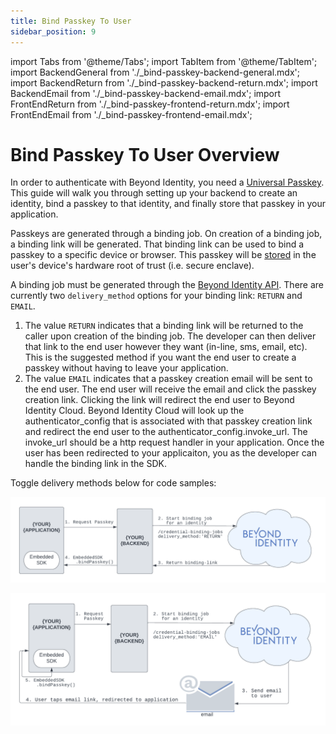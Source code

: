 ```yaml
---
title: Bind Passkey To User
sidebar_position: 9
---
```


import Tabs from '@theme/Tabs';
import TabItem from '@theme/TabItem';
import BackendGeneral from './\_bind-passkey-backend-general.mdx';
import BackendReturn from './\_bind-passkey-backend-return.mdx';
import BackendEmail from './\_bind-passkey-backend-email.mdx';
import FrontEndReturn from './\_bind-passkey-frontend-return.mdx';
import FrontEndEmail from './\_bind-passkey-frontend-email.mdx';

# Bind Passkey To User Overview

In order to authenticate with Beyond Identity, you need a [Universal Passkey](../platform-overview/passkeys-and-devices/what-are-passkeys). This guide will walk you through setting up your backend to create an identity, bind a passkey to that identity, and finally store that passkey in your application.

Passkeys are generated through a binding job. On creation of a binding job, a binding link will be generated. That binding link can be used to bind a passkey to a specific device or browser. This passkey will be [stored](../platform-overview/passkeys-and-devices/how-are-keys-stored) in the user's device's hardware root of trust (i.e. secure enclave).

A binding job must be generated through the [Beyond Identity API](https://developer.beyondidentity.com/api/v1). There are currently two `delivery_method` options for your binding link: `RETURN` and `EMAIL`.

1. The value `RETURN` indicates that a binding link will be returned to the caller upon creation of the binding job. The developer can then deliver that link to the end user however they want (in-line, sms, email, etc). This is the suggested method if you want the end user to create a passkey without having to leave your application.
2. The value `EMAIL` indicates that a passkey creation email will be sent to the end user. The end user will receive the email and click the passkey creation link. Clicking the link will redirect the end user to Beyond Identity Cloud. Beyond Identity Cloud will look up the authenticator_config that is associated with that passkey creation link and redirect the end user to the authenticator_config.invoke_url. The invoke_url should be a http request handler in your application. Once the user has been redirected to your applicaiton, you as the developer can handle the binding link in the SDK.

Toggle delivery methods below for code samples:

<Tabs groupId="bind-delivery-method" queryString>

<TabItem value="return" label="RETURN">

![Bind Passkey Return Flowchart](./screenshots/bind-passkey-return-flow.png)

<BackendGeneral/>
<BackendReturn/>
<FrontEndReturn/>
</TabItem>

<TabItem value="email" label="EMAIL">

![Bind Passkey Email Flowchart](./screenshots/bind-passkey-email-flow.png)

<BackendGeneral/>
<BackendEmail/>
<FrontEndEmail/>
</TabItem>

</Tabs>
